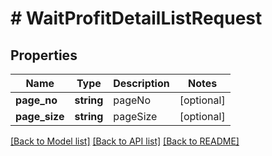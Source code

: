 # # WaitProfitDetailListRequest

## Properties

Name | Type | Description | Notes
------------ | ------------- | ------------- | -------------
**page_no** | **string** | pageNo | [optional]
**page_size** | **string** | pageSize | [optional]

[[Back to Model list]](../../README.md#models) [[Back to API list]](../../README.md#endpoints) [[Back to README]](../../README.md)

